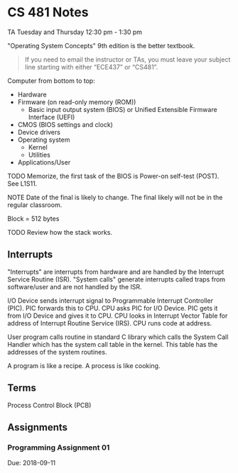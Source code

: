 # CS 481 Notes

TA Tuesday and Thursday 12:30 pm - 1:30 pm

"Operating System Concepts" 9th edition is the better textbook.

> If you need to email the instructor or TAs, you must leave your subject line starting with either “ECE437” or “CS481”.

Computer from bottom to top:

- Hardware
- Firmware (on read-only memory (ROM))
    + Basic input output system (BIOS) or Unified Extensible Firmware Interface (UEFI)
- CMOS (BIOS settings and clock)
- Device drivers
- Operating system
    + Kernel
    + Utilities
- Applications/User

TODO Memorize, the first task of the BIOS is Power-on self-test (POST). See L1S11.

NOTE Date of the final is likely to change. The final likely will not be in the regular classroom.

Block = 512 bytes

TODO Review how the stack works.

## Interrupts

"Interrupts" are interrupts from hardware and are handled by the Interrupt Service Routine (ISR). "System calls" generate interrupts called traps from software/user and are not handled by the ISR.

I/O Device sends interrupt signal to Programmable Interrupt Controller (PIC). PIC forwards this to CPU. CPU asks PIC for I/O Device. PIC gets it from I/O Device and gives it to CPU. CPU looks in Interrupt Vector Table for address of Interrupt Routine Service (IRS). CPU runs code at address.

User program calls routine in standard C library which calls the System Call Handler which has the system call table in the kernel. This table has the addresses of the system routines.

A program is like a recipe. A process is like cooking.

## Terms 

Process Control Block (PCB)

## Assignments

### Programming Assignment 01

Due: 2018-09-11



